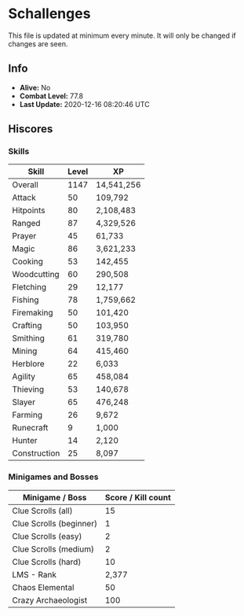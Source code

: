 # Schallenges

This file is updated at minimum every minute. It will only be changed if changes are seen.

## Info

 - **Alive:** No
 - **Combat Level:** 77.8
 - **Last Update:** 2020-12-16 08:20:46 UTC

## Hiscores

### Skills

| Skill | Level | XP |
|--|--|--|
| Overall | 1147 | 14,541,256 |
| Attack | 50 | 109,792 |
| Hitpoints | 80 | 2,108,483 |
| Ranged | 87 | 4,329,526 |
| Prayer | 45 | 61,733 |
| Magic | 86 | 3,621,233 |
| Cooking | 53 | 142,455 |
| Woodcutting | 60 | 290,508 |
| Fletching | 29 | 12,177 |
| Fishing | 78 | 1,759,662 |
| Firemaking | 50 | 101,420 |
| Crafting | 50 | 103,950 |
| Smithing | 61 | 319,780 |
| Mining | 64 | 415,460 |
| Herblore | 22 | 6,033 |
| Agility | 65 | 458,084 |
| Thieving | 53 | 140,678 |
| Slayer | 65 | 476,248 |
| Farming | 26 | 9,672 |
| Runecraft | 9 | 1,000 |
| Hunter | 14 | 2,120 |
| Construction | 25 | 8,097 |

### Minigames and Bosses

| Minigame / Boss | Score / Kill count |
|--|--|
| Clue Scrolls (all) | 15 |
| Clue Scrolls (beginner) | 1 |
| Clue Scrolls (easy) | 2 |
| Clue Scrolls (medium) | 2 |
| Clue Scrolls (hard) | 10 |
| LMS - Rank | 2,377 |
| Chaos Elemental | 50 |
| Crazy Archaeologist | 100 |
